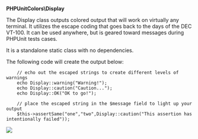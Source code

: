 **PHPUnitColors\Display**
 
 The Display class outputs colored output that will work on virtually any terminal.
 It utilizes the escape coding that goes back to the days of the DEC VT-100.  It
 can be used anywhere, but is geared toward messages during PHPUnit tests cases.
 
 It is a standalone static class with no dependencies.
 
 The following code will create the output below:
 
        // echo out the escaped strings to create different levels of warnings
        echo Display::warning("Warning!");
        echo Display::caution("Caution...");
        echo Display::OK("OK to go!");

        // place the escaped string in the $message field to light up your output
        $this->assertSame("one","two",Display::caution("This assertion has intentionally failed"));
 
 <img src="http://clio.1happyplace.com/_images/PHPUnitColors-Display.png">
